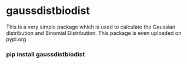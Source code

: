 # gaussdistbiodist
This is a very simple package which is used to calculate the Gaussian distribution and Binomial Distribution. This package is even uploaded on pypi.org

### pip install gaussdistbiodist